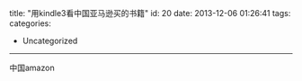 title: "用kindle3看中国亚马逊买的书籍"
id: 20
date: 2013-12-06 01:26:41
tags: 
categories: 
- Uncategorized
---

中国amazon